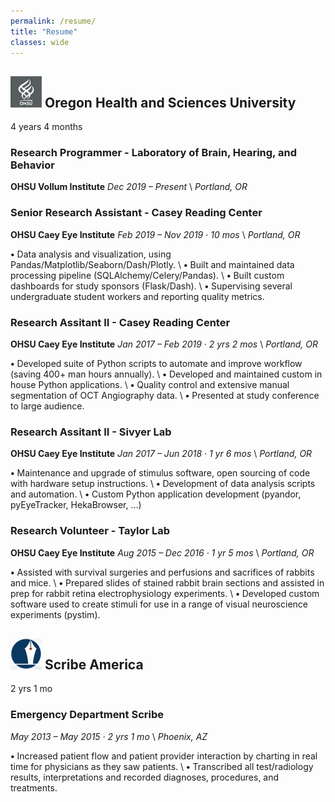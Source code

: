 ```yaml
---
permalink: /resume/
title: "Resume"
classes: wide
---
```


## ![OHSU logo](/assets/images/ohsu_logo.png) Oregon Health and Sciences University
4 years 4 months

### Research Programmer - Laboratory of Brain, Hearing, and Behavior
**OHSU Vollum Institute**
*Dec 2019 – Present* \\
*Portland, OR*

### Senior Research Assistant - Casey Reading Center
**OHSU Caey Eye Institute**
*Feb 2019 – Nov 2019 · 10 mos* \\
*Portland, OR*

**•** Data analysis and visualization, using Pandas/Matplotlib/Seaborn/Dash/Plotly. \\
**•** Built and maintained data processing pipeline (SQLAlchemy/Celery/Pandas). \\
**•** Built custom dashboards for study sponsors (Flask/Dash). \\
**•** Supervising several undergraduate student workers and reporting quality metrics.

### Research Assitant II - Casey Reading Center
**OHSU Caey Eye Institute**
*Jan 2017 – Feb 2019 · 2 yrs 2 mos* \\
*Portland, OR* 

**•** Developed suite of Python scripts to automate and improve workflow (saving 400+ man hours annually). \\
**•** Developed and maintained custom in house Python applications. \\
**•** Quality control and extensive manual segmentation of OCT Angiography data. \\
**•** Presented at study conference to large audience.

### Research Assitant II - Sivyer Lab
**OHSU Caey Eye Institute**
*Jan 2017 – Jun 2018 · 1 yr 6 mos* \\
*Portland, OR*

**•** Maintenance and upgrade of stimulus software, open sourcing of code with hardware setup instructions. \\
**•** Development of data analysis scripts and automation. \\
**•** Custom Python application development (pyandor, pyEyeTracker, HekaBrowser, …)

### Research Volunteer - Taylor Lab
**OHSU Caey Eye Institute**
*Aug 2015 – Dec 2016 · 1 yr 5 mos* \\
*Portland, OR*

**•** Assisted with survival surgeries and perfusions and sacrifices of rabbits and mice. \\
**•** Prepared slides of stained rabbit brain sections and assisted in prep for rabbit retina electrophysiology experiments. \\
**•** Developed custom software used to create stimuli for use in a range of visual neuroscience experiments (pystim).

## ![Scribe America logo](/assets/images/sa_logo.jpg) Scribe America
2 yrs 1 mo

### Emergency Department Scribe
*May 2013 – May 2015 · 2 yrs 1 mo* \\
*Phoenix, AZ*

**•** Increased patient flow and patient ­provider interaction by charting in real time for physicians as they saw patients. \\
**•** Transcribed all test/radiology results, interpretations and recorded diagnoses, procedures, and treatments.
